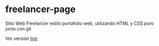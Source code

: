 # freelancer-page
<p>Sitio Web Freelancer estilo portafolio web, utilizando HTML y CSS puro junto con git</p>

Ver versión [live](https://jf-freelancer-page.netlify.app/)
